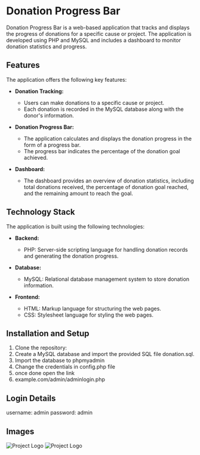 # Donation Progress Bar

Donation Progress Bar is a web-based application that tracks and displays the progress of donations for a specific cause or project. The application is developed using PHP and MySQL and includes a dashboard to monitor donation statistics and progress.

## Features

The application offers the following key features:

- **Donation Tracking:**
  - Users can make donations to a specific cause or project.
  - Each donation is recorded in the MySQL database along with the donor's information.

- **Donation Progress Bar:**
  - The application calculates and displays the donation progress in the form of a progress bar.
  - The progress bar indicates the percentage of the donation goal achieved.

- **Dashboard:**
  - The dashboard provides an overview of donation statistics, including total donations received, the percentage of donation goal reached, and the remaining amount to reach the goal.

## Technology Stack

The application is built using the following technologies:

- **Backend:**
  - PHP: Server-side scripting language for handling donation records and generating the donation progress.

- **Database:**
  - MySQL: Relational database management system to store donation information.

- **Frontend:**
  - HTML: Markup language for structuring the web pages.
  - CSS: Stylesheet language for styling the web pages.

## Installation and Setup

1. Clone the repository:
2. Create a MySQL database and import the provided SQL file donation.sql.
3. Import the database to phpmyadmin
4. Change the credentials in config.php file
5. once done open the link
6. example.com/admin/adminlogin.php

## Login Details
username: admin
password: admin

## Images
![Project Logo](images/1.png)
![Project Logo](images/2.png)




